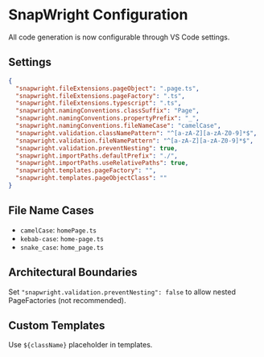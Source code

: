 # SnapWright Configuration

All code generation is now configurable through VS Code settings.

## Settings

```json
{
  "snapwright.fileExtensions.pageObject": ".page.ts",
  "snapwright.fileExtensions.pageFactory": ".ts",
  "snapwright.fileExtensions.typescript": ".ts",
  "snapwright.namingConventions.classSuffix": "Page",
  "snapwright.namingConventions.propertyPrefix": "_",
  "snapwright.namingConventions.fileNameCase": "camelCase",
  "snapwright.validation.classNamePattern": "^[a-zA-Z][a-zA-Z0-9]*$",
  "snapwright.validation.fileNamePattern": "^[a-zA-Z][a-zA-Z0-9]*$",
  "snapwright.validation.preventNesting": true,
  "snapwright.importPaths.defaultPrefix": "./",
  "snapwright.importPaths.useRelativePaths": true,
  "snapwright.templates.pageFactory": "",
  "snapwright.templates.pageObjectClass": ""
}
```

## File Name Cases

- `camelCase`: `homePage.ts`
- `kebab-case`: `home-page.ts`
- `snake_case`: `home_page.ts`

## Architectural Boundaries

Set `"snapwright.validation.preventNesting": false` to allow nested PageFactories (not recommended).

## Custom Templates

Use `${className}` placeholder in templates.

